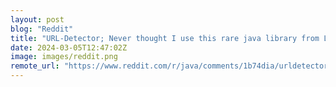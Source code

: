 ```yaml
---
layout: post
blog: "Reddit"
title: "URL-Detector; Never thought I use this rare java library from LinkedIn"
date: 2024-03-05T12:47:02Z
image: images/reddit.png
remote_url: "https://www.reddit.com/r/java/comments/1b74dia/urldetector_never_thought_i_use_this_rare_java/"
---
```

